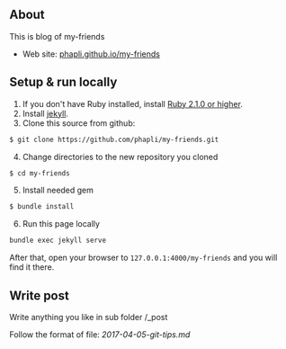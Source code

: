 ## About
This is blog of my-friends
- Web site: [phapli.github.io/my-friends](phapli.github.io/my-friends)

## Setup & run locally
1. If you don't have Ruby installed, install [Ruby 2.1.0 or higher](https://www.ruby-lang.org/en/downloads/).
2. Install [jekyll](https://jekyllrb.com/).
3. Clone this source from github:
```bash
$ git clone https://github.com/phapli/my-friends.git
```
4. Change directories to the new repository you cloned
```bash
$ cd my-friends
```
5. Install needed gem
```bash
$ bundle install
```
6. Run this page locally
```bash
bundle exec jekyll serve
```

After that, open your browser to ``127.0.0.1:4000/my-friends`` and you will find it there.

## Write post
Write anything you like in sub folder /_post

Follow the format of file: _2017-04-05-git-tips.md_ 